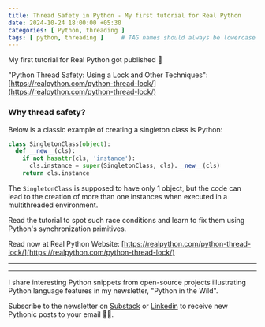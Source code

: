```yaml
---
title: Thread Safety in Python - My first tutorial for Real Python
date: 2024-10-24 18:00:00 +05:30
categories: [ Python, threading ]
tags: [ python, threading ]     # TAG names should always be lowercase
---
```


My first tutorial for Real Python got published 🎉

"Python Thread Safety: Using a Lock and Other Techniques": [https://realpython.com/python-thread-lock/](https://realpython.com/python-thread-lock/)

### Why thread safety?

Below is a classic example of creating a singleton class is Python:

```python
class SingletonClass(object):
  def __new__(cls):
    if not hasattr(cls, 'instance'):
      cls.instance = super(SingletonClass, cls).__new__(cls)
    return cls.instance
```

The `SingletonClass` is supposed to have only 1 object, but the code can lead to the creation of more than one instances
when executed in a multithreaded environment.

Read the tutorial to spot such race conditions and learn to fix them using Python's synchronization primitives.

Read now at Real Python Website: [https://realpython.com/python-thread-lock/](https://realpython.com/python-thread-lock/)

---
---

I share interesting Python snippets from open-source projects illustrating Python language features in my
newsletter, "Python in the Wild".

Subscribe to the newsletter on [Substack](https://adarshd.substack.com/)
or [Linkedin](https://www.linkedin.com/newsletters/python-in-the-wild-7155981512197181440/) to receive new Pythonic
posts to your email 💌🚀.
